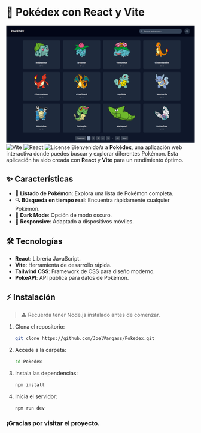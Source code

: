 # 🧿 Pokédex con React y Vite
![Pokedex Banner](https://github.com/JoelVargass/Pokedex/blob/main/src/assets/Pokedex-img.png)
![Vite](https://img.shields.io/badge/Vite-3.0-blueviolet)
![React](https://img.shields.io/badge/React-17.0.2-blue)
![License](https://img.shields.io/badge/license-MIT-green)
Bienvenido/a a **Pokédex**, una aplicación web interactiva donde puedes buscar y explorar diferentes Pokémon. Esta aplicación ha sido creada con **React** y **Vite** para un rendimiento óptimo.
## ✨ Características
- 📝 **Listado de Pokémon**: Explora una lista de Pokémon completa.
- 🔍 **Búsqueda en tiempo real**: Encuentra rápidamente cualquier Pokémon.
- 🌙 **Dark Mode**: Opción de modo oscuro.
- 📱 **Responsive**: Adaptado a dispositivos móviles.
## 🛠 Tecnologías
- **React**: Librería JavaScript.
- **Vite**: Herramienta de desarrollo rápida.
- **Tailwind CSS**: Framework de CSS para diseño moderno.
- **PokeAPI**: API pública para datos de Pokémon.
## ⚡ Instalación
> ⚠️ Recuerda tener Node.js instalado antes de comenzar.
1. Clona el repositorio:
   ```bash
   git clone https://github.com/JoelVargass/Pokedex.git
2. Accede a la carpeta:
   ```bash
   cd Pokedex
   
3. Instala las dependencias:
   ```bash
   npm install
4. Inicia el servidor:
    ```bash
   npm run dev
### ¡Gracias por visitar el proyecto.
